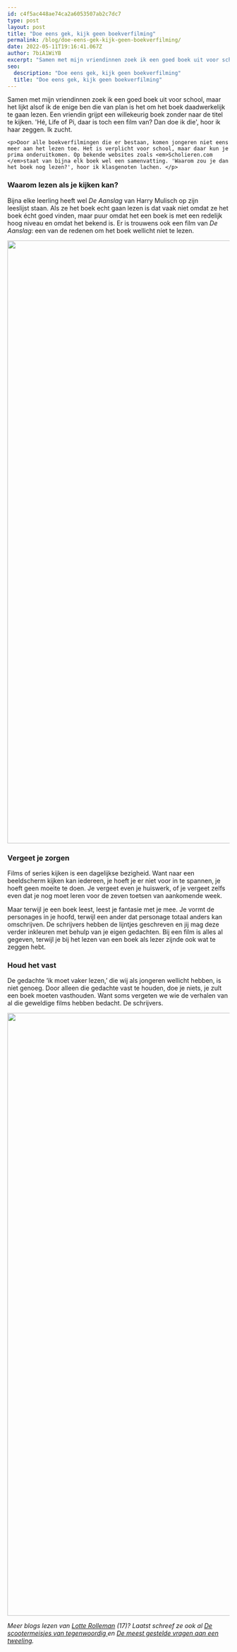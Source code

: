 ```yaml
---
id: c4f5ac448ae74ca2a6053507ab2c7dc7
type: post
layout: post
title: "Doe eens gek, kijk geen boekverfilming"
permalink: /blog/doe-eens-gek-kijk-geen-boekverfilming/
date: 2022-05-11T19:16:41.067Z
author: 7biA1WiYB
excerpt: "Samen met mijn vriendinnen zoek ik een goed boek uit voor school, maar het lijkt alsof ik de enige ben die van plan is het om het boek daadwerkelijk te gaan lezen. Een vriendin grijpt een willekeurig boek zonder naar de titel te kijken. 'Hé, Life of Pi, daar is toch een film van? Dan doe ik die', hoor ik haar zeggen. Ik zucht.  "
seo:
  description: "Doe eens gek, kijk geen boekverfilming"
  title: "Doe eens gek, kijk geen boekverfilming"
---
```

Samen met mijn vriendinnen zoek ik een goed boek uit voor school, maar het lijkt alsof ik de enige ben die van plan is het om het boek daadwerkelijk te gaan lezen. Een vriendin grijpt een willekeurig boek zonder naar de titel te kijken. 'Hé, Life of Pi, daar is toch een film van? Dan doe ik die', hoor ik haar zeggen. Ik zucht.  

    <p>Door alle boekverfilmingen die er bestaan, komen jongeren niet eens meer aan het lezen toe. Het is verplicht voor school, maar daar kun je prima onderuitkomen. Op bekende websites zoals <em>Scholieren.com </em>staat van bijna elk boek wel een samenvatting. 'Waarom zou je dan het boek nog lezen?', hoor ik klasgenoten lachen. </p>
<h3>Waarom lezen als je kijken kan?</h3>
<p>Bijna elke leerling heeft wel <em>De Aanslag </em>van Harry Mulisch op zijn leeslijst staan. Als ze het boek echt gaan lezen is dat vaak niet omdat ze het boek écht goed vinden, maar puur omdat het een boek is met een redelijk hoog niveau en omdat het bekend is. Er is trouwens ook een film van <em>De Aanslag</em>: een van de redenen om het boek wellicht níet te lezen.</p>
<p><div class="media media-element-container media-default"><div id="file-21645" class="file file-image file-image-jpeg">

        
  
  <div class="content">
    <img height="1365" width="2048" class="media-element file-default" data-delta="1" src="https://7dagen.netlify.app/sites/default/files/DE%20AANSLAG.jpg" alt="">  </div>

  
</div>
</div>
<h3>Vergeet je zorgen</h3>
<p>Films of series kijken is een dagelijkse bezigheid. Want naar een beeldscherm kijken kan iedereen, je hoeft je er niet voor in te spannen, je hoeft geen moeite te doen. Je vergeet even je huiswerk, of je vergeet zelfs even dat je nog moet leren voor de zeven toetsen van aankomende week.</p>
<p>Maar terwijl je een boek leest, leest je fantasie met je mee. Je vormt de personages in je hoofd, terwijl een ander dat personage totaal anders kan omschrijven. De schrijvers hebben de lijntjes geschreven en jij mag deze verder inkleuren met behulp van je eigen gedachten. Bij een film is alles al gegeven, terwijl je bij het lezen van een boek als lezer zijnde ook wat te zeggen hebt.</p>
<h3>Houd het vast</h3>
<p>De gedachte ‘ik moet vaker lezen,’ die wij als jongeren wellicht hebben, is niet genoeg. Door alleen die gedachte vast te houden, doe je niets, je zult een boek moeten vasthouden. Want soms vergeten we wie de verhalen van al die geweldige films hebben bedacht. De schrijvers.</p>
<p><div class="media media-element-container media-default"><div id="file-21646" class="file file-image file-image-jpeg">

        
  
  <div class="content">
    <img height="1365" width="2048" class="media-element file-default" data-delta="1" src="https://7dagen.netlify.app/sites/default/files/NETFLIX%20BOEKEN_0.jpg" alt="">  </div>

  
</div>
</div>
<p><i>Meer blogs lezen van <a href="https://7dagen.netlify.app/users/lotte-rolleman">Lotte Rolleman</a> (17)? Laatst schreef ze ook al <a href="https://7dagen.netlify.app/blog/de-scootermeisjes-van-tegenwoordig">De scootermeisjes van tegenwoordig </a>en <a href="https://7dagen.netlify.app/blog/de-meest-gestelde-vragen-aan-een-tweeling">De meest gestelde vragen aan een tweeling</a>.</i></p>  
